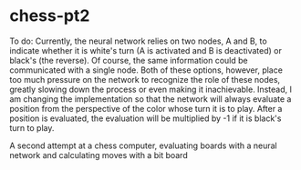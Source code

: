 # chess-pt2
To do: 
Currently, the neural network relies on two nodes, A and B, to indicate whether it is white's turn (A is activated and B is deactivated) or black's (the reverse). Of course, the same information could be communicated with a single node. Both of these options, however, place too much pressure on the network to recognize the role of these nodes, greatly slowing down the process or even making it inachievable. 
Instead, I am changing the implementation so that the network will always evaluate a position from the perspective of the color whose turn it is to play. After a position is evaluated, the evaluation will be multiplied by -1 if it is black's turn to play. 

A second attempt at a chess computer, evaluating boards with a neural network and calculating moves with a bit board
